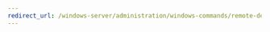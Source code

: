 ```yaml
---
redirect_url: /windows-server/administration/windows-commands/remote-desktop-services-terminal-services-command-reference.md
---
```

